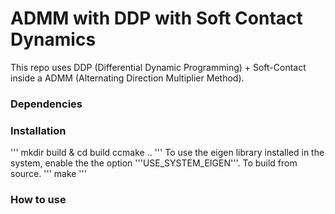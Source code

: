 # ADMM with DDP with Soft Contact Dynamics
This repo uses DDP (Differential Dynamic Programming) + Soft-Contact inside a ADMM (Alternating Direction Multiplier Method).
### Dependencies


### Installation
'''
mkdir build & cd build
ccmake ..
'''
To use the eigen library installed in the system, enable the the option '''USE_SYSTEM_EIGEN'''. To build from source.
'''
make
'''

### How to use
